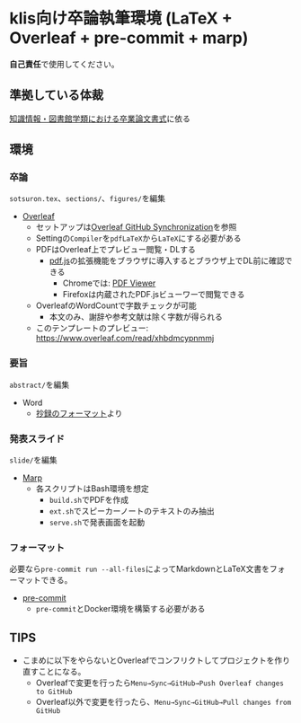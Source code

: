 # klis向け卒論執筆環境 (LaTeX + Overleaf + pre-commit + marp)

**自己責任**で使用してください。

## 準拠している体裁

[知識情報・図書館学類における卒業論文書式](https://klis.tsukuba.ac.jp/assets/files/thesisformat20190312.pdf)に依る

## 環境

### 卒論

`sotsuron.tex`、`sections/`、`figures/`を編集

- [Overleaf](https://ja.overleaf.com/)
  - セットアップは[Overleaf GitHub Synchronization](https://ja.overleaf.com/learn/how-to/Using_Git_and_GitHub#Overleaf_GitHub_Synchronization)を参照
  - Settingの`Compiler`を`pdfLaTeX`から`LaTeX`にする必要がある
  - PDFはOverleaf上でプレビュー閲覧・DLする
    - [pdf.js](https://mozilla.github.io/pdf.js/)の拡張機能をブラウザに導入するとブラウザ上でDL前に確認できる
      - Chromeでは: [PDF Viewer](https://chrome.google.com/webstore/detail/pdf-viewer/oemmndcbldboiebfnladdacbdfmadadm?hl=ja)
      - Firefoxは内蔵されたPDF.jsビューワーで閲覧できる
  - OverleafのWordCountで字数チェックが可能
    - 本文のみ、謝辞や参考文献は除く字数が得られる
  - このテンプレートのプレビュー: <https://www.overleaf.com/read/xhbdmcypnmmj>

### 要旨

`abstract/`を編集

- Word
  - [抄録のフォーマット](https://klis.tsukuba.ac.jp/assets/files/abstract.docx)より

### 発表スライド

`slide/`を編集

- [Marp](https://marp.app/)
  - 各スクリプトはBash環境を想定
    - `build.sh`でPDFを作成
    - `ext.sh`でスピーカーノートのテキストのみ抽出
    - `serve.sh`で発表画面を起動


### フォーマット

必要なら`pre-commit run --all-files`によってMarkdownとLaTeX文書をフォーマットできる。

- [pre-commit](https://pre-commit.com)
  - `pre-commit`とDocker環境を構築する必要がある

## TIPS

- こまめに以下をやらないとOverleafでコンフリクトしてプロジェクトを作り直すことになる。
  - Overleafで変更を行ったら`Menu→Sync→GitHub→Push Overleaf changes to GitHub`
  - Overleaf以外で変更を行ったら、`Menu→Sync→GitHub→Pull changes from GitHub`